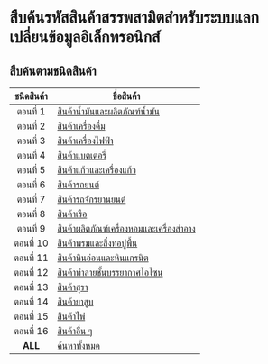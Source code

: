 สืบค้นรหัสสินค้าสรรพสามิตสำหรับระบบแลกเปลี่ยนข้อมูลอิเล็กทรอนิกส์
==

## สืบค้นตามชนิดสินค้า


| ชนิดสินค้า      |     ชื่อสินค้า |
|:-----------:|-------------|
|ตอนที่ 1   |[สินค้าน้ำมันและผลิตภัณฑ์น้ำมัน](http://edi.excise.go.th/form_search_by_product.php?product_code=0100&search=S&menu=2)|
|ตอนที่ 2| [สินค้าเครื่องดื่ม](http://edi.excise.go.th/form_search_by_product.php?product_code=0200&search=S&menu=2)|
|ตอนที่ 3| [สินค้าเครื่องไฟฟ้า](http://edi.excise.go.th/form_search_by_product.php?product_code=0300&search=S&menu=2)|
|ตอนที่ 4 |[สินค้าแบตเตอรี่](http://edi.excise.go.th/form_search_by_product.php?product_code=0400&search=S&menu=2)|
|ตอนที่ 5| [สินค้าแก้วและเครื่องแก้ว](http://edi.excise.go.th/form_search_by_product.php?product_code=0500&search=S&menu=2)|
|ตอนที่ 6 |[สินค้ารถยนต์](http://edi.excise.go.th/form_search_by_product.php?product_code=0600&search=S&menu=2)|
|ตอนที่ 7 |[สินค้ารถจักรยานยนต์](http://edi.excise.go.th/form_search_by_product.php?product_code=0700&search=S&menu=2)|
|ตอนที่ 8| [สินค้าเรือ](http://edi.excise.go.th/form_search_by_product.php?product_code=0800&search=S&menu=2)|
|ตอนที่ 9| [สินค้าผลิตภัณฑ์เครื่องหอมและเครื่องสำอาง](http://edi.excise.go.th/form_search_by_product.php?product_code=0900&search=S&menu=2)|
|ตอนที่ 10| [สินค้าพรมและสิ่งทอปูพื้น](http://edi.excise.go.th/form_search_by_product.php?product_code=1000&search=S&menu=2)|
|ตอนที่ 11 |[สินค้าหินอ่อนและหินแกรนิต](http://edi.excise.go.th/form_search_by_product.php?product_code=1100&search=S&menu=2)|
|ตอนที่ 12|[สินค้าทำลายชั้นบรรยากาศโอโซน](http://edi.excise.go.th/form_search_by_product.php?product_code=1200&search=S&menu=2)|
|ตอนที่ 13 |[สินค้าสุรา](http://edi.excise.go.th/form_search_by_product.php?product_code=1300&search=S&menu=2)|
|ตอนที่ 14| [สินค้ายาสูบ](http://edi.excise.go.th/form_search_by_product.php?product_code=1400&search=S&menu=2)|
|ตอนที่ 15 |[สินค้าไพ่](http://edi.excise.go.th/form_search_by_product.php?product_code=1500&search=S&menu=2)|
|ตอนที่ 16| [สินค้าอื่่น ๆ](http://edi.excise.go.th/form_search_by_product.php?product_code=1600&search=S&menu=2)|
|**ALL**| [ค้นหาทั้งหมด](http://edi.excise.go.th/form_search_by_product.php?product_code=&search=S&menu=2)|

<!--stackedit_data:
eyJoaXN0b3J5IjpbLTM4Mjg1MDc4OSw2MDUxNzU0NDEsLTU1ND
EwNjA4LDEyNjAwNDcyMDZdfQ==
-->